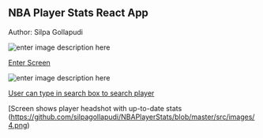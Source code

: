 ## NBA Player Stats React App

Author: Silpa Gollapudi

![enter image description here](https://viterbicareers.usc.edu/wp-content/uploads/2018/06/NBA-logo.jpg)

[Enter Screen](https://github.com/silpagollapudi/NBAPlayerStats/blob/master/src/images/1.png)

![enter image description here](https://github.com/silpagollapudi/NBAPlayerStats/blob/master/src/images/2.png)

[User can type in search box to search player](https://github.com/silpagollapudi/NBAPlayerStats/blob/master/src/images/3.png)

[Screen shows player headshot with up-to-date stats (https://github.com/silpagollapudi/NBAPlayerStats/blob/master/src/images/4.png)




